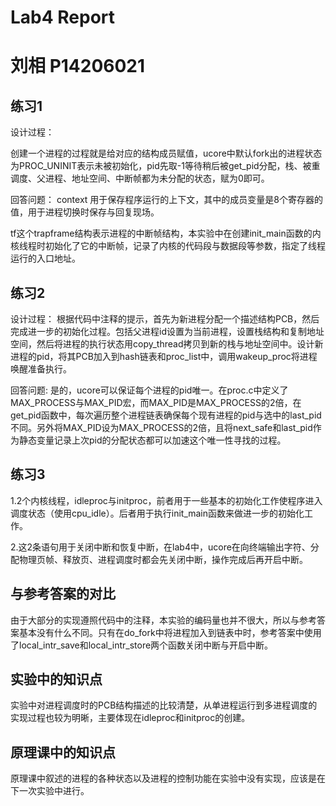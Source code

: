 # Lab4 Report
# 刘相  P14206021

## 练习1

设计过程：

创建一个进程的过程就是给对应的结构成员赋值，ucore中默认fork出的进程状态为PROC_UNINIT表示未被初始化，pid先取-1等待稍后被get_pid分配，栈、被重调度、父进程、地址空间、中断帧都为未分配的状态，赋为0即可。

回答问题：
context 用于保存程序运行的上下文，其中的成员变量是8个寄存器的值，用于进程切换时保存与回复现场。

tf这个trapframe结构表示进程的中断帧结构，本实验中在创建init_main函数的内核线程时初始化了它的中断帧，记录了内核的代码段与数据段等参数，指定了线程运行的入口地址。

## 练习2

设计过程：
根据代码中注释的提示，首先为新进程分配一个描述结构PCB，然后完成进一步的初始化过程。包括父进程id设置为当前进程，设置栈结构和复制地址空间，然后将进程的执行状态用copy_thread拷贝到新的栈与地址空间中。设计新进程的pid，将其PCB加入到hash链表和proc_list中，调用wakeup_proc将进程唤醒准备执行。

回答问题:
是的，ucore可以保证每个进程的pid唯一。在proc.c中定义了MAX_PROCESS与MAX_PID宏，而MAX_PID是MAX_PROCESS的2倍，在get_pid函数中，每次遍历整个进程链表确保每个现有进程的pid与选中的last_pid不同。另外将MAX_PID设为MAX_PROCESS的2倍，且将next_safe和last_pid作为静态变量记录上次pid的分配状态都可以加速这个唯一性寻找的过程。

## 练习3

1.2个内核线程，idleproc与initproc，前者用于一些基本的初始化工作使程序进入调度状态（使用cpu_idle）。后者用于执行init_main函数来做进一步的初始化工作。

2.这2条语句用于关闭中断和恢复中断，在lab4中，ucore在向终端输出字符、分配物理页帧、释放页、进程调度时都会先关闭中断，操作完成后再开启中断。

## 与参考答案的对比

由于大部分的实现遵照代码中的注释，本实验的编码量也并不很大，所以与参考答案基本没有什么不同。只有在do_fork中将进程加入到链表中时，参考答案中使用了local_intr_save和local_intr_store两个函数关闭中断与开启中断。

## 实验中的知识点

实验中对进程调度时的PCB结构描述的比较清楚，从单进程运行到多进程调度的实现过程也较为明晰，主要体现在idleproc和initproc的创建。

## 原理课中的知识点

原理课中叙述的进程的各种状态以及进程的控制功能在实验中没有实现，应该是在下一次实验中进行。
